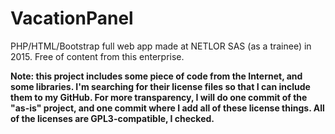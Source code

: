 # VacationPanel
PHP/HTML/Bootstrap full web app made at NETLOR SAS (as a trainee) in 2015. Free of content from this enterprise.

**Note: this project includes some piece of code from the Internet, and some libraries. I'm searching for their license files so that I can include them to my GitHub. For more transparency, I will do one commit of the "as-is" project, and one commit where I add all of these license things. All of the licenses are GPL3-compatible, I checked.**

